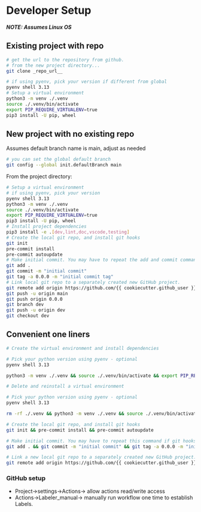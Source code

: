 # Developer Setup

***NOTE: Assumes Linux OS***

## Existing project with repo

```bash
# get the url to the repository from github.
# from the new project directory...
git clone _repo_url__

# if using pyenv, pick your version if different from global
pyenv shell 3.13
# Setup a virtual environment
python3 -m venv ./.venv
source ./.venv/bin/activate
export PIP_REQUIRE_VIRTUALENV=true
pip3 install -U pip, wheel

```

## New project with no existing repo
<!-- dev -->

Assumes default branch name is main, adjust as needed

```bash
# you can set the global default branch
git config --global init.defaultBranch main
```

From the project directory:

```bash
# Setup a virtual environment
# if using pyenv, pick your version
pyenv shell 3.13
python3 -m venv ./.venv
source ./.venv/bin/activate
export PIP_REQUIRE_VIRTUALENV=true
pip3 install -U pip, wheel
# Install project dependencies
pip3 install -e .[dev,lint,doc,vscode,testing]
# Create the local git repo, and install git hooks
git init
pre-commit install
pre-commit autoupdate
# Make initial commit. You may have to repeat the add and commit commands if git hooks modify files.
git add .
git commit -m "initial commit"
git tag -a 0.0.0 -m "initial commit tag"
# Link local git repo to a separately created new GitHub project.
git remote add origin https://github.com/{{ cookiecutter.github_user }}/{{ cookiecutter.project_name }}.git
git push -u origin main
git push origin 0.0.0
git branch dev
git push -u origin dev
git checkout dev
```

## Convenient one liners

```bash
# Create the virtual environment and install dependencies

# Pick your python version using pyenv - optional
pyenv shell 3.13

python3 -m venv ./.venv && source ./.venv/bin/activate && export PIP_REQUIRE_VIRTUALENV=true && pip3 install -U pip, wheel && pip3 install -e .[dev,lint,doc,vscode,testing]
```

```bash
# Delete and reinstall a virtual environment

# Pick your python version using pyenv - optional
pyenv shell 3.13

rm -rf ./.venv && python3 -m venv ./.venv && source ./.venv/bin/activate && export PIP_REQUIRE_VIRTUALENV=true && pip3 install -U pip, wheel && pip3 install -e .[dev,lint,doc,vscode,testing]
```

```bash
# Create the local git repo, and install git hooks
git init && pre-commit install && pre-commit autoupdate
```

```bash
# Make initial commit. You may have to repeat this command if git hooks modify files
git add . && git commit -m "initial commit" && git tag -a 0.0.0 -m "initial commit tag"
```

```bash
# Link a new local git repo to a separately created new GitHub project.
git remote add origin https://github.com/{{ cookiecutter.github_user }}/{{ cookiecutter.project_name }}.git && git push -u origin main && git push origin 0.0.0 && git branch dev && git push -u origin dev && git checkout dev
```

### GitHub setup

- Project->settings->Actions-> allow actions read/write access
- Actions->Labeler_manual-> manually run workflow one time to establish Labels.

<!-- end-dev -->
